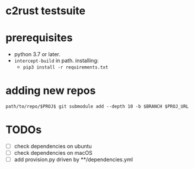 # c2rust testsuite

# prerequisites

- python 3.7 or later.
- `intercept-build` in path. installing:
    - `pip3 install -r requirements.txt`

# adding new repos

    path/to/repo/$PROJ$ git submodule add --depth 10 -b $BRANCH $PROJ_URL

# TODOs
- [ ] check dependencies on ubuntu
- [ ] check dependencies on macOS
- [ ] add provision.py driven by **/dependencies.yml
